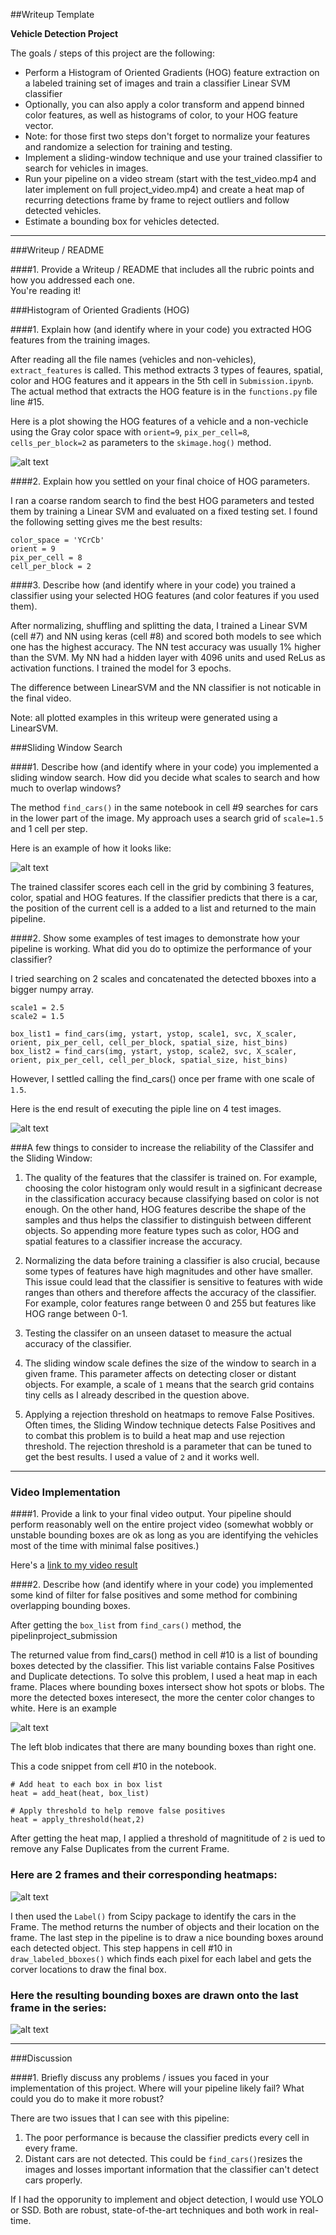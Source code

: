 ##Writeup Template


**Vehicle Detection Project**

The goals / steps of this project are the following:

* Perform a Histogram of Oriented Gradients (HOG) feature extraction on a labeled training set of images and train a classifier Linear SVM classifier
* Optionally, you can also apply a color transform and append binned color features, as well as histograms of color, to your HOG feature vector. 
* Note: for those first two steps don't forget to normalize your features and randomize a selection for training and testing.
* Implement a sliding-window technique and use your trained classifier to search for vehicles in images.
* Run your pipeline on a video stream (start with the test_video.mp4 and later implement on full project_video.mp4) and create a heat map of recurring detections frame by frame to reject outliers and follow detected vehicles.
* Estimate a bounding box for vehicles detected.

[//]: # (Image References)
[image1]: ./output_images/car-not-car.png
[image2]: ./output_images/HOG-comparison.png
[image3]: ./output_images/search-grid.png
[image4]: ./output_images/pipeline-test-images.png
[image5]: ./output_images/heat-blob.png
[image6]: ./output_images/heatmap.png
[image7]: ./output_images/final-result.png
[video1]: ./project_video.mp4



---
###Writeup / README

####1. Provide a Writeup / README that includes all the rubric points and how you addressed each one.  
You're reading it!

###Histogram of Oriented Gradients (HOG)

####1. Explain how (and identify where in your code) you extracted HOG features from the training images.

After reading all the file names (vehicles and non-vehicles), `extract_features` is called. This method extracts 3 types of feaures, spatial, color and HOG features and it appears in the  5th cell in `Submission.ipynb`. The actual method that extracts the HOG feature is in the `functions.py` file line #15.


Here is a plot showing the HOG features of a vehicle and a non-vechicle using the Gray color space with `orient=9`, `pix_per_cell=8`, `cells_per_block=2` as parameters to the `skimage.hog()` method.

![alt text][image2]

####2. Explain how you settled on your final choice of HOG parameters.

I ran a coarse random search to find the best HOG parameters and tested them by training a Linear SVM and evaluated on a fixed testing set.
I found the following setting gives me the best results:

	color_space = 'YCrCb' 
	orient = 9  
	pix_per_cell = 8 
	cell_per_block = 2 

####3. Describe how (and identify where in your code) you trained a classifier using your selected HOG features (and color features if you used them).

After normalizing, shuffling and splitting the data, I trained a Linear SVM (cell #7) and NN using keras (cell #8) and scored both models to see which one has the highest accuracy. The NN test accuracy was usually 1% higher than the SVM. My NN had a hidden layer with 4096 units and used ReLus as activation functions. I trained the model for 3 epochs.

The difference between LinearSVM and the NN classifier is not noticable in the final video.

Note: all plotted examples in this writeup were generated using a LinearSVM.

###Sliding Window Search

####1. Describe how (and identify where in your code) you implemented a sliding window search.  How did you decide what scales to search and how much to overlap windows?

The method `find_cars()` in the same notebook in cell #9 searches for cars in the lower part of the image.
My approach uses a search grid of `scale=1.5` and 1 cell per step.

Here is an example of how it looks like:

![alt text][image3]

The trained classifer scores each cell in the grid by combining 3 features, color, spatial and HOG features. If the classifier predicts that there is a car, the position of the current cell is a added to a list and returned to the main pipeline.


####2. Show some examples of test images to demonstrate how your pipeline is working.  What did you do to optimize the performance of your classifier?

I tried searching on 2 scales and concatenated the detected bboxes into a bigger numpy array.

    scale1 = 2.5
    scale2 = 1.5
    
    box_list1 = find_cars(img, ystart, ystop, scale1, svc, X_scaler, orient, pix_per_cell, cell_per_block, spatial_size, hist_bins)
    box_list2 = find_cars(img, ystart, ystop, scale2, svc, X_scaler, orient, pix_per_cell, cell_per_block, spatial_size, hist_bins)
    
However, I settled calling the find_cars() once per frame with one scale of `1.5`.

Here is the end result of executing the piple line on 4 test images.

![alt text][image4]

###A few things to consider to increase the reliability of the Classifer and the Sliding Window:

1. The quality of the features that the classifer is trained on. For example, choosing the color histogram only would result in a sigfinicant decrease in the classification accuracy because classifying based on color is not enough. On the other hand, HOG features describe the shape of the samples and thus helps the classifier to distinguish between different objects. So appending more feature types such as color, HOG and spatial features to a classifier increase the accuracy.

2. Normalizing the data before training a classifier is also crucial, because some types of features have high magnitudes and other have smaller. This issue could lead that the classifier is sensitive to features with wide ranges than others and therefore affects the accuracy of the classifier. For example, color features range between 0 and 255 but features like HOG range between 0-1.

3. Testing the classifer on an unseen dataset to measure the actual accuracy of the classifier.

4. The sliding window scale defines the size of the window to search in a given frame. This parameter affects on detecting closer or distant objects. For example, a scale of `1` means that the search grid contains tiny cells as I already described in the question above.
5. Applying a rejection threshold on heatmaps to remove False Positives.
Often times, the Sliding Window technique detects False Positives and to combat this problem is to build a heat map and use rejection threshold. The rejection threshold is a parameter that can be tuned to get the best results. I used a value of `2` and it works well. 

---

### Video Implementation

####1. Provide a link to your final video output.  Your pipeline should perform reasonably well on the entire project video (somewhat wobbly or unstable bounding boxes are ok as long as you are identifying the vehicles most of the time with minimal false positives.)

Here's a [link to my video result](./project_submission.mp4)


####2. Describe how (and identify where in your code) you implemented some kind of filter for false positives and some method for combining overlapping bounding boxes.

After getting the `box_list` from `find_cars()` method, the pipelinproject_submission

The returned value from find_cars() method in cell #10 is a list of bounding boxes detected by the classifier. This list variable contains False Positives and Duplicate detections. To solve this problem, I used a heat map in each frame. Places where bounding boxes intersect show hot spots or blobs. The more the detected boxes interesect, the more the center color changes to white. Here is an example

![alt text][image5]

The left blob indicates that there are many bounding boxes than right one.


This a code snippet from cell #10 in the notebook.

    # Add heat to each box in box list
    heat = add_heat(heat, box_list)

    # Apply threshold to help remove false positives
    heat = apply_threshold(heat,2)


After getting the heat map, I applied a threshold of magnititude of `2` is ued to remove any False Duplicates from the current Frame.

### Here are 2 frames and their corresponding heatmaps:

![alt text][image6]


I then used the `Label()` from Scipy package to identify the cars in the Frame. The method returns the number of objects and their location on the frame.
The last step in the pipeline is to draw a nice bounding boxes around each detected object. This step happens in cell #10 in `draw_labeled_bboxes()` which finds each pixel for each label and gets the corver locations to draw the final box. 


### Here the resulting bounding boxes are drawn onto the last frame in the series:

![alt text][image7]


---

###Discussion

####1. Briefly discuss any problems / issues you faced in your implementation of this project.  Where will your pipeline likely fail?  What could you do to make it more robust?

There are two issues that I can see with this pipeline:

1. The poor performance is because the classifier predicts every cell in every frame. 
2. Distant cars are not detected. This could be  `find_cars()`resizes the images and losses important information that the classifier can't detect cars properly.

If I had the opporunity to implement and object detection, I would use YOLO or SSD. Both are robust, state-of-the-art techniques and both work in real-time. 